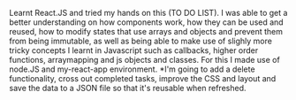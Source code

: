 Learnt React.JS and tried my hands on this (TO DO LIST). I was able to get a better understanding on how components work, how they can be used and reused, how to modify states that use arrays and objects and prevent them from being immutable, as well as being able to make use of slighly more tricky concepts I learnt in Javascript such as callbacks, higher order functions, arraymapping and js objects and classes.
For this I made use of node.JS and my-react-app environment.
*I'm going to add a delete functionality, cross out completed tasks, improve the CSS and layout and save the data to a JSON file so that it's reusable when refreshed.
